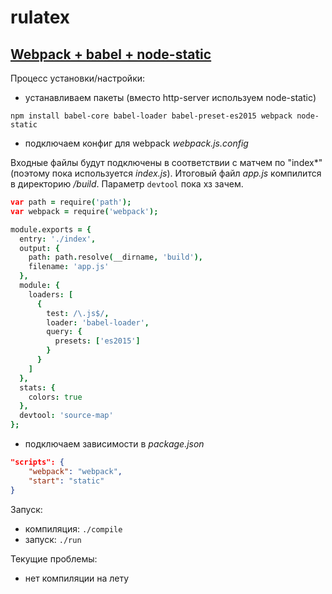 # rulatex

<!-- language-babel расширение для Atom
`npm install --only=dev` для установки всех зависимостей

** настраивал по этой ссылке
https://medium.com/@arashsaidi/writing-es6-with-the-atom-editor-fafe2b9b5710 -->

## [Webpack + babel + node-static](http://ccoenraets.github.io/es6-tutorial-data/babel-webpack/)
Процесс установки/настройки:
- устанавливаем пакеты (вместо http-server используем node-static)
```
npm install babel-core babel-loader babel-preset-es2015 webpack node-static
```

- подключаем конфиг для webpack *webpack.js.config*

Входные файлы будут подключены в соответствии с матчем по "index*" (поэтому пока используется *index.js*). Итоговый файл *app.js* компилится в директорию */build*. Параметр `devtool` пока хз зачем.
```coffee
var path = require('path');
var webpack = require('webpack');

module.exports = {
  entry: './index',
  output: {
    path: path.resolve(__dirname, 'build'),
    filename: 'app.js'
  },
  module: {
    loaders: [
      {
        test: /\.js$/,
        loader: 'babel-loader',
        query: {
          presets: ['es2015']
        }
      }
    ]
  },
  stats: {
    colors: true
  },
  devtool: 'source-map'
};

```
- подключаем зависимости в *package.json*
```json
"scripts": {
    "webpack": "webpack",
    "start": "static"
}
```

Запуск:
- компиляция: `./compile`
- запуск: `./run`

Текущие проблемы:
- нет компиляции на лету
